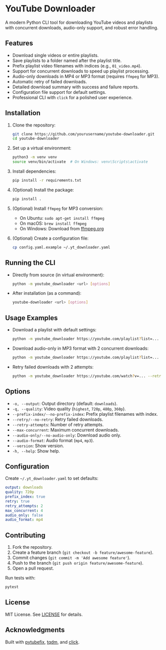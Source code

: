 # YouTube Downloader

A modern Python CLI tool for downloading YouTube videos and playlists with concurrent downloads, audio-only support, and robust error handling.

## Features
- Download single videos or entire playlists.
- Save playlists to a folder named after the playlist title.
- Prefix playlist video filenames with indices (e.g., `01_video.mp4`).
- Support for concurrent downloads to speed up playlist processing.
- Audio-only downloads in MP4 or MP3 format (requires `ffmpeg` for MP3).
- Automatic retry of failed downloads.
- Detailed download summary with success and failure reports.
- Configuration file support for default settings.
- Professional CLI with `click` for a polished user experience.

## Installation

1. Clone the repository:
   ```bash
   git clone https://github.com/yourusername/youtube-downloader.git
   cd youtube-downloader
   ```

2. Set up a virtual environment:
   ```bash
   python3 -m venv venv
   source venv/bin/activate  # On Windows: venv\Scripts\activate
   ```

3. Install dependencies:
   ```bash
   pip install -r requirements.txt
   ```

4. (Optional) Install the package:
   ```bash
   pip install .
   ```

5. (Optional) Install `ffmpeg` for MP3 conversion:
   - On Ubuntu: `sudo apt-get install ffmpeg`
   - On macOS: `brew install ffmpeg`
   - On Windows: Download from [ffmpeg.org](https://ffmpeg.org/download.html)

6. (Optional) Create a configuration file:
   ```bash
   cp config.yaml.example ~/.yt_downloader.yaml
   ```

## Running the CLI

- Directly from source (in virtual environment):
  ```bash
  python -m youtube_downloader <url> [options]
  ```
- After installation (as a command):
  ```bash
  youtube-downloader <url> [options]
  ```

## Usage Examples

- Download a playlist with default settings:
  ```bash
  python -m youtube_downloader https://youtube.com/playlist?list=... -o downloads -q 720p
  ```

- Download audio-only in MP3 format with 2 concurrent downloads:
  ```bash
  python -m youtube_downloader https://youtube.com/playlist?list=... --audio-only --audio-format mp3 --max-concurrent 2
  ```

- Retry failed downloads with 2 attempts:
  ```bash
  python -m youtube_downloader https://youtube.com/watch?v=... --retry --retry-attempts 2
  ```

## Options

- `-o, --output`: Output directory (default: `downloads`).
- `-q, --quality`: Video quality (`highest`, `720p`, `480p`, `360p`).
- `--prefix-index/--no-prefix-index`: Prefix playlist filenames with index.
- `--retry/--no-retry`: Retry failed downloads.
- `--retry-attempts`: Number of retry attempts.
- `--max-concurrent`: Maximum concurrent downloads.
- `--audio-only/--no-audio-only`: Download audio only.
- `--audio-format`: Audio format (`mp4`, `mp3`).
- `--version`: Show version.
- `-h, --help`: Show help.

## Configuration

Create `~/.yt_downloader.yaml` to set defaults:

```yaml
output: downloads
quality: 720p
prefix_index: true
retry: true
retry_attempts: 2
max_concurrent: 4
audio_only: false
audio_format: mp4
```

## Contributing

1. Fork the repository.
2. Create a feature branch (`git checkout -b feature/awesome-feature`).
3. Commit changes (`git commit -m 'Add awesome feature'`).
4. Push to the branch (`git push origin feature/awesome-feature`).
5. Open a pull request.

Run tests with:
```bash
pytest
```

## License

MIT License. See [LICENSE](LICENSE) for details.

## Acknowledgments

Built with [pytubefix](https://github.com/JuanBindez/pytubefix), [tqdm](https://github.com/tqdm/tqdm), and [click](https://github.com/pallets/click).
